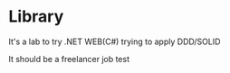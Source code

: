 # Library
It's a lab to try .NET WEB(C#) trying to apply DDD/SOLID

It should be a freelancer job test
